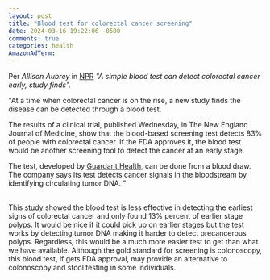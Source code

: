 ```yaml
---
layout: post
title: "Blood test for colorectal cancer screening"
date: 2024-03-16 19:22:06 -0500
comments: true
categories: health
AmazonAdTerm:
---
```

Per *Allison Aubrey* in [NPR](https://www.npr.org/sections/health-shots/2024/03/14/1238390033/a-simple-blood-test-can-detect-colorectal-cancer-early-study-finds) *"A simple blood test can detect colorectal cancer early, study finds".*

>
"At a time when colorectal cancer is on the rise, a new study finds the disease can be detected through a blood test.
>
The results of a clinical trial, published Wednesday, in The New England Journal of Medicine, show that the blood-based screening test detects 83% of people with colorectal cancer. If the FDA approves it, the blood test would be another screening tool to detect the cancer at an early stage.
>
The test, developed by [Guardant Health](https://guardanthealth.com), can be done from a blood draw. The company says its test detects cancer signals in the bloodstream by identifying circulating tumor DNA. "
<br><br>

This [study](https://www.nejm.org/doi/full/10.1056/NEJMoa2304714) showed the blood test is less effective in detecting the earliest signs of colorectal cancer and only found 13% percent of earlier stage polyps. It would be nice if it could pick up on earlier stages but the test works by detecting tumor DNA making it harder to detect precancerous polyps. Regardless, this would be a much more easier test to get than what we have available. Although the gold standard for screening is colonoscopy, this blood test, if gets FDA approval, may provide an alternative to colonoscopy and stool testing in some individuals.
